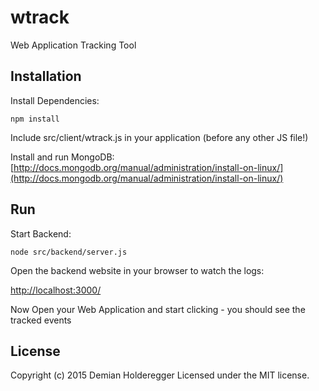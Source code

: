 # wtrack
Web Application Tracking Tool


## Installation

Install Dependencies:

``npm install``

Include src/client/wtrack.js in your application (before any other JS file!)

Install and run MongoDB: [http://docs.mongodb.org/manual/administration/install-on-linux/](http://docs.mongodb.org/manual/administration/install-on-linux/)

## Run

Start Backend:

``node src/backend/server.js``

Open the backend website in your browser to watch the logs:

[http://localhost:3000/](http://localhost:3000/)

Now Open your Web Application and start clicking - you should see the tracked events

## License

Copyright (c) 2015 Demian Holderegger
Licensed under the MIT license.
